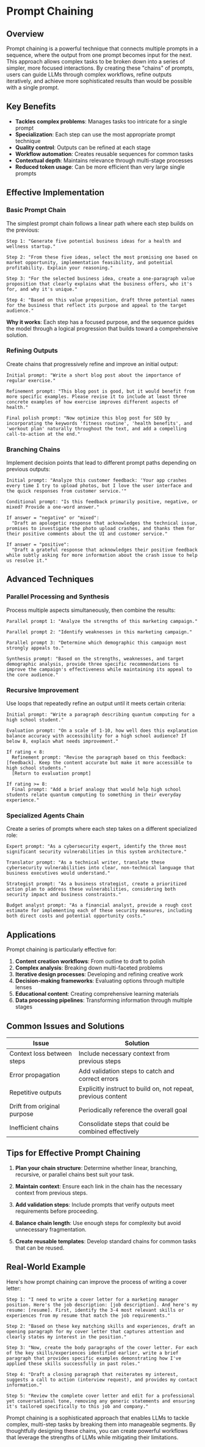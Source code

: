 # Prompt Chaining

## Overview

Prompt chaining is a powerful technique that connects multiple prompts in a sequence, where the output from one prompt becomes input for the next. This approach allows complex tasks to be broken down into a series of simpler, more focused interactions. By creating these "chains" of prompts, users can guide LLMs through complex workflows, refine outputs iteratively, and achieve more sophisticated results than would be possible with a single prompt.

## Key Benefits

- **Tackles complex problems**: Manages tasks too intricate for a single prompt
- **Specialization**: Each step can use the most appropriate prompt technique
- **Quality control**: Outputs can be refined at each stage
- **Workflow automation**: Creates reusable sequences for common tasks
- **Contextual depth**: Maintains relevance through multi-stage processes
- **Reduced token usage**: Can be more efficient than very large single prompts

## Effective Implementation

### Basic Prompt Chain

The simplest prompt chain follows a linear path where each step builds on the previous:

```
Step 1: "Generate five potential business ideas for a health and wellness startup."

Step 2: "From these five ideas, select the most promising one based on market opportunity, implementation feasibility, and potential profitability. Explain your reasoning."

Step 3: "For the selected business idea, create a one-paragraph value proposition that clearly explains what the business offers, who it's for, and why it's unique."

Step 4: "Based on this value proposition, draft three potential names for the business that reflect its purpose and appeal to the target audience."
```

**Why it works**: Each step has a focused purpose, and the sequence guides the model through a logical progression that builds toward a comprehensive solution.

### Refining Outputs

Create chains that progressively refine and improve an initial output:

```
Initial prompt: "Write a short blog post about the importance of regular exercise."

Refinement prompt: "This blog post is good, but it would benefit from more specific examples. Please revise it to include at least three concrete examples of how exercise improves different aspects of health."

Final polish prompt: "Now optimize this blog post for SEO by incorporating the keywords 'fitness routine', 'health benefits', and 'workout plan' naturally throughout the text, and add a compelling call-to-action at the end."
```

### Branching Chains

Implement decision points that lead to different prompt paths depending on previous outputs:

```
Initial prompt: "Analyze this customer feedback: 'Your app crashes every time I try to upload photos, but I love the user interface and the quick responses from customer service.'"

Conditional prompt: "Is this feedback primarily positive, negative, or mixed? Provide a one-word answer."

If answer = "negative" or "mixed":
  "Draft an apologetic response that acknowledges the technical issue, promises to investigate the photo upload crashes, and thanks them for their positive comments about the UI and customer service."

If answer = "positive":
  "Draft a grateful response that acknowledges their positive feedback while subtly asking for more information about the crash issue to help us resolve it."
```

## Advanced Techniques

### Parallel Processing and Synthesis

Process multiple aspects simultaneously, then combine the results:

```
Parallel prompt 1: "Analyze the strengths of this marketing campaign."

Parallel prompt 2: "Identify weaknesses in this marketing campaign."

Parallel prompt 3: "Determine which demographic this campaign most strongly appeals to."

Synthesis prompt: "Based on the strengths, weaknesses, and target demographic analysis, provide three specific recommendations to improve the campaign's effectiveness while maintaining its appeal to the core audience."
```

### Recursive Improvement

Use loops that repeatedly refine an output until it meets certain criteria:

```
Initial prompt: "Write a paragraph describing quantum computing for a high school student."

Evaluation prompt: "On a scale of 1-10, how well does this explanation balance accuracy with accessibility for a high school audience? If below 8, explain what needs improvement."

If rating < 8:
  Refinement prompt: "Revise the paragraph based on this feedback: [feedback]. Keep the content accurate but make it more accessible to high school students."
  [Return to evaluation prompt]

If rating >= 8:
  Final prompt: "Add a brief analogy that would help high school students relate quantum computing to something in their everyday experience."
```

### Specialized Agents Chain

Create a series of prompts where each step takes on a different specialized role:

```
Expert prompt: "As a cybersecurity expert, identify the three most significant security vulnerabilities in this system architecture."

Translator prompt: "As a technical writer, translate these cybersecurity vulnerabilities into clear, non-technical language that business executives would understand."

Strategist prompt: "As a business strategist, create a prioritized action plan to address these vulnerabilities, considering both security impact and business constraints."

Budget analyst prompt: "As a financial analyst, provide a rough cost estimate for implementing each of these security measures, including both direct costs and potential opportunity costs."
```

## Applications

Prompt chaining is particularly effective for:

1. **Content creation workflows**: From outline to draft to polish
2. **Complex analysis**: Breaking down multi-faceted problems
3. **Iterative design processes**: Developing and refining creative work
4. **Decision-making frameworks**: Evaluating options through multiple lenses
5. **Educational content**: Creating comprehensive learning materials
6. **Data processing pipelines**: Transforming information through multiple stages

## Common Issues and Solutions

| Issue | Solution |
|-------|----------|
| Context loss between steps | Include necessary context from previous steps |
| Error propagation | Add validation steps to catch and correct errors |
| Repetitive outputs | Explicitly instruct to build on, not repeat, previous content |
| Drift from original purpose | Periodically reference the overall goal |
| Inefficient chains | Consolidate steps that could be combined effectively |

## Tips for Effective Prompt Chaining

1. **Plan your chain structure**: Determine whether linear, branching, recursive, or parallel chains best suit your task.

2. **Maintain context**: Ensure each link in the chain has the necessary context from previous steps.

3. **Add validation steps**: Include prompts that verify outputs meet requirements before proceeding.

4. **Balance chain length**: Use enough steps for complexity but avoid unnecessary fragmentation.

5. **Create reusable templates**: Develop standard chains for common tasks that can be reused.

## Real-World Example

Here's how prompt chaining can improve the process of writing a cover letter:

```
Step 1: "I need to write a cover letter for a marketing manager position. Here's the job description: [job description]. And here's my resume: [resume]. First, identify the 3-4 most relevant skills or experiences from my resume that match the job requirements."

Step 2: "Based on these key matching skills and experiences, draft an opening paragraph for my cover letter that captures attention and clearly states my interest in the position."

Step 3: "Now, create the body paragraphs of the cover letter. For each of the key skills/experiences identified earlier, write a brief paragraph that provides specific examples demonstrating how I've applied these skills successfully in past roles."

Step 4: "Draft a closing paragraph that reiterates my interest, suggests a call to action (interview request), and provides my contact information."

Step 5: "Review the complete cover letter and edit for a professional yet conversational tone, removing any generic statements and ensuring it's tailored specifically to this job and company."
```

Prompt chaining is a sophisticated approach that enables LLMs to tackle complex, multi-step tasks by breaking them into manageable segments. By thoughtfully designing these chains, you can create powerful workflows that leverage the strengths of LLMs while mitigating their limitations.